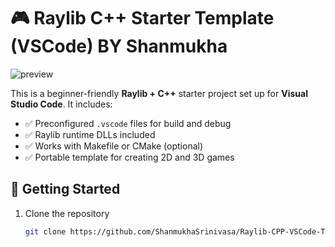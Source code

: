 # 🎮 Raylib C++ Starter Template (VSCode) BY Shanmukha

![preview](preview.jp)

This is a beginner-friendly **Raylib + C++** starter project set up for **Visual Studio Code**. It includes:

- ✅ Preconfigured `.vscode` files for build and debug
- ✅ Raylib runtime DLLs included
- ✅ Works with Makefile or CMake (optional)
- ✅ Portable template for creating 2D and 3D games

## 🧪 Getting Started

1. Clone the repository  
   ```bash
   git clone https://github.com/ShanmukhaSrinivasa/Raylib-CPP-VSCode-Template-Shanmukha.git
